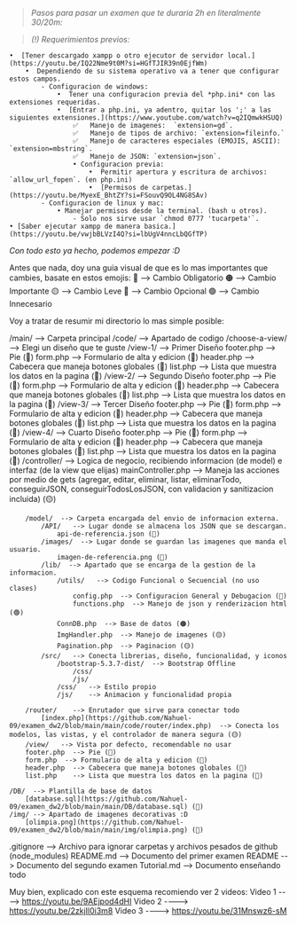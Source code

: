 > *Pasos para pasar un examen que te duraria 2h en literalmente 30/20m:*

> *(!) Requerimientos previos:*

    •  [Tener descargado xampp o otro ejecutor de servidor local.](https://youtu.be/IQ22Nme9t0M?si=HGfTJIR39n0EjfWm)  
        •  Dependiendo de su sistema operativo va a tener que configurar estos campos.
            - Configuracion de windows: 
                •  Tener una configuracion previa del *php.ini* con las extensiones requeridas.
                •  [Entrar a php.ini, ya adentro, quitar los ';' a las siguientes extensiones.](https://www.youtube.com/watch?v=q2IQmwkHSUQ)
                    ✅   Manejo de imagenes:  `extension=gd`. 
                    ✅   Manejo de tipos de archivo: `extension=fileinfo.`
                    ✅   Manejo de caracteres especiales (EMOJIS, ASCII): `extension=mbstring`.
                    ✅   Manejo de JSON: `extension=json`.
                    • Configuracion previa: 
                        •  Permitir apertura y escritura de archivos: `allow_url_fopen`. (en php.ini)
                        •  [Permisos de carpetas.](https://youtu.be/MyexE_BhtZY?si=FSouvQ9OL4NG8SAv)
            - Configuracion de linux y mac:
                • Manejar permisos desde la terminal. (bash u otros). 
                    - Solo nos sirve usar `chmod 0777 'tucarpeta'`.   
    • [Saber ejecutar xampp de manera basica.](https://youtu.be/vwjbBLVzI4Q?si=lbUgV4nncLbQGfTP)

*Con todo esto ya hecho, podemos empezar :D*

Antes que nada, doy una guia visual de que es lo mas importantes que cambies, basate en estos emojis:
🔴 --> Cambio Obligatorio
🟠 --> Cambio Importante
🟡 --> Cambio Leve
🔵 --> Cambio Opcional
🟢 --> Cambio Innecesario

Voy a tratar de resumir mi directorio lo mas simple posible:

/main/ --> Carpeta principal
    /code/ --> Apartado de codigo
        /choose-a-view/  --> Elegi un diseño que te guste
            /view-1/   --> Primer Diseño 
                footer.php  --> Pie (🔵)
                form.php  --> Formulario de alta y edicion (🔵)
                header.php  --> Cabecera que maneja botones globales (🔵)
                list.php    --> Lista que muestra los datos en la pagina (🔵)
            /view-2/   --> Segundo Diseño
                footer.php  --> Pie (🔵)
                form.php  --> Formulario de alta y edicion (🔵)
                header.php  --> Cabecera que maneja botones globales (🔵)
                list.php    --> Lista que muestra los datos en la pagina (🔵)
            /view-3/   --> Tercer Diseño
                footer.php  --> Pie (🔵)
                form.php  --> Formulario de alta y edicion (🔵)
                header.php  --> Cabecera que maneja botones globales (🔵)
                list.php    --> Lista que muestra los datos en la pagina (🔵)
            /view-4/   --> Cuarto Diseño
                footer.php  --> Pie (🔵)
                form.php  --> Formulario de alta y edicion (🔵)
                header.php  --> Cabecera que maneja botones globales (🔵)
                list.php    --> Lista que muestra los datos en la pagina (🔵)
        /controller/   --> Logica de negocio, recibiendo informacion (de model) e interfaz (de la view que elijas)
            mainController.php  --> Maneja las acciones por medio de gets (agregar, editar, eliminar, listar, eliminarTodo, conseguirJSON, conseguirTodosLosJSON, con validacion y sanitizacion incluida) (🟡)
        
        /model/  --> Carpeta encargada del envio de informacion externa.
            /API/   --> Lugar donde se almacena los JSON que se descargan.
                api-de-referencia.json (🔵)
            /images/  --> Lugar donde se guardan las imagenes que manda el usuario.
                imagen-de-referencia.png (🔵)
            /lib/  --> Apartado que se encarga de la gestion de la informacion.
                /utils/   --> Codigo Funcional o Secuencial (no uso clases)
                    config.php  --> Configuracion General y Debugacion (🔴)
                    functions.php  --> Manejo de json y renderizacion html (🟢)
                ConnDB.php  --> Base de datos (🟠)
                ImgHandler.php  --> Manejo de imagenes (🟡)
                Pagination.php  --> Paginacion (🟡)
            /src/   --> Conecta librerias, diseño, funcionalidad, y iconos 
                /bootstrap-5.3.7-dist/  --> Bootstrap Offline
                    /css/ 
                    /js/
                /css/   --> Estilo propio
                /js/    --> Animacion y funcionalidad propia

        /router/    --> Enrutador que sirve para conectar todo
            [index.php](https://github.com/Nahuel-09/examen_dw2/blob/main/main/code/router/index.php)  --> Conecta los modelos, las vistas, y el controlador de manera segura (🟡)
        /view/   --> Vista por defecto, recomendable no usar
        footer.php  --> Pie (🔴)
        form.php  --> Formulario de alta y edicion (🔴)
        header.php  --> Cabecera que maneja botones globales (🔴)
        list.php    --> Lista que muestra los datos en la pagina (🔴)

    /DB/  --> Plantilla de base de datos
        [database.sql](https://github.com/Nahuel-09/examen_dw2/blob/main/main/DB/database.sql) (🔵)
    /img/ --> Apartado de imagenes decorativas :D
        [olimpia.png](https://github.com/Nahuel-09/examen_dw2/blob/main/main/img/olimpia.png) (🔵)
.gitignore  --> Archivo para ignorar carpetas y archivos pesados de github (node_modules)
README.md  -->  Documento del primer examen
README  -->  Documento del segundo examen 
Tutorial.md  -->   Documento enseñando todo

Muy bien, explicado con este esquema recomiendo ver 2 videos:
Video 1   ---->   https://youtu.be/9AEjpod4dHI
Video 2   ---->   https://youtu.be/2zkjIl0i3m8
Video 3   ---->   https://youtu.be/31Mnswz6-sM